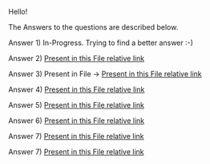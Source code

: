 Hello!

The Answers to the questions are described below.

Answer 1) In-Progress. Trying to find a better answer :-)

Answer 2) [Present in  this File relative link](BSTDataModel.scala)

Answer 3) Present in File -> [Present in  this File relative link](BSTDataModel.md)

Answer 4) [Present in  this File relative link](BST-Traversal-Type-Analysis.md)

Answer 5) [Present in  this File relative link](Java-OutOfMemoryAnalysis.md)

Answer 6) [Present in  this File relative link](NoSQL-Analysis.md)

Answer 7) [Present in  this File relative link](HardwareSoftware.md)

Answer 7) [Present in  this File relative link](BSTDataModel.md)
